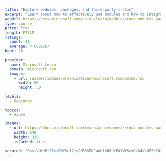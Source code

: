 ```yaml
---
title: "Explore modules, packages, and third-party crates"
excerpt: "Learn about how to effectively use modules and how to integrate with packages and third-party crates."
webUrl: https://docs.microsoft.com/en-us/learn/modules/rust-modules-packages-crates/
type: course
price: Free
length: PT32M
ratings:
  count: 41
  average: 4.6829267
heat: 50

provider:
  name: Microsoft Learn
  domain: microsoft.com
  images:
    - url: /assets/images/organizations/microsoft.com-50x50.jpg
      width: 50
      height: 50

levels:
  - Beginner

topics:
  - Azure

images:
  - url: https://docs.microsoft.com/learn/achievements/rust-modules-packages-crates-social.png
    width: 640
    height: 320
    isCached: true

secured: "OsstVUXUMi21ctOWYSelCfy2M88SFKJouHlXH0d+PAY4W6cvGhG4VzdZZp1O3QbPS2Nnk96exysBnh43/bhuJsm26uhDFcGzC8AdN4p9atG4GyVaIru3b9DAQJU9vsz6F/pNmJEfaKVaTThQUMd20G86jU7/0JdNWaV/eqaLSHNN5UAMJiw5nA+/H4MY5qdlShhdN8QSO4UoSttju14122aF8ZIIuwANNJh3lOH0UDiwsNroDaZqvk5GDGaW4oGNJ3pF0y14FGiGtiupYN39FIjkskfykIx/+DNa8uKmRh5qRpWV2bz4bYj7sdVRViScBlsF3DLVv/xyY0R3qDu7r2IAVJhhOsqYo/jGh1XqbQ6aYQbXaDaIhx+huEwXEKIRed8JcJMx1As5fqHO9PrDRkPD7ArFQueegNdweg6jiVw=;jXEzUbb/psPFpXLX0d0i9A=="
---
```


